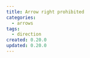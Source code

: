 ```yaml
---
title: Arrow right prohibited
categories:
  - arrows
tags:
  - direction
created: 0.20.0
updated: 0.20.0
---
```

